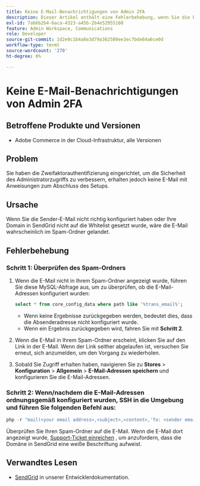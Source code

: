 ```yaml
---
title: Keine E-Mail-Benachrichtigungen von Admin 2FA
description: Dieser Artikel enthält eine Fehlerbehebung, wenn Sie die E-Mail nicht mit den Einrichtungsanweisungen erhalten, nachdem Sie die Zwei-Faktor-Authentifizierung (2FA) eingerichtet haben, um die Sicherheit des Administratorzugriffs in Adobe Commerce auf der Cloud-Infrastruktur zu verbessern.
exl-id: 7ab6b2b4-6aca-4323-a45b-2b4e52955160
feature: Admin Workspace, Communications
role: Developer
source-git-commit: 1d2e0c1b4a8e3d79a362500ee3ec7bde84a6ce0d
workflow-type: tm+mt
source-wordcount: '270'
ht-degree: 0%

---
```


# Keine E-Mail-Benachrichtigungen von Admin 2FA


## Betroffene Produkte und Versionen

* Adobe Commerce in der Cloud-Infrastruktur, alle Versionen

## Problem

Sie haben die Zweifaktorauthentifizierung eingerichtet, um die Sicherheit des Administratorzugriffs zu verbessern, erhalten jedoch keine E-Mail mit Anweisungen zum Abschluss des Setups.

## Ursache

Wenn Sie die Sender-E-Mail nicht richtig konfiguriert haben oder Ihre Domain in SendGrid nicht auf die Whitelist gesetzt wurde, wäre die E-Mail wahrscheinlich im Spam-Ordner gelandet.

## Fehlerbehebung

### Schritt 1: Überprüfen des Spam-Ordners

1. Wenn die E-Mail nicht in Ihrem Spam-Ordner angezeigt wurde, führen Sie diese MySQL-Abfrage aus, um zu überprüfen, ob die E-Mail-Adressen konfiguriert wurden:

   ```sql
   select * from core_config_data where path like '%trans_email%';
   ```

   * Wenn keine Ergebnisse zurückgegeben werden, bedeutet dies, dass die Absenderadresse nicht konfiguriert wurde.
   * Wenn ein Ergebnis zurückgegeben wird, fahren Sie mit **Schritt 2**.

1. Wenn die E-Mail in Ihrem Spam-Ordner erscheint, klicken Sie auf den Link in der E-Mail. Wenn der Link seither abgelaufen ist, versuchen Sie erneut, sich anzumelden, um den Vorgang zu wiederholen.
1. Sobald Sie Zugriff erhalten haben, navigieren Sie zu **Stores** > **Konfiguration** > **Allgemein** > **E-Mail-Adressen speichern** und konfigurieren Sie die E-Mail-Adressen.

### Schritt 2: Wenn/nachdem die E-Mail-Adressen ordnungsgemäß konfiguriert wurden, SSH in die Umgebung und führen Sie folgenden Befehl aus:

```php
php -r "mail(<your email address>,<subject>,<content>,'To: <sender email>');"
```

Überprüfen Sie Ihren Spam-Ordner auf die E-Mail. Wenn die E-Mail dort angezeigt wurde, [Support-Ticket einreichen](/help/help-center-guide/help-center/magento-help-center-user-guide.md#login) , um anzufordern, dass die Domäne in SendGrid eine weiße Beschriftung aufweist.

## Verwandtes Lesen

* [SendGrid](https://devdocs.magento.com/cloud/project/sendgrid.html) in unserer Entwicklerdokumentation.
